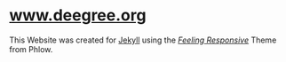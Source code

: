 # www.deegree.org 

This Website was created for [Jekyll][1] using the [*Feeling Responsive*][2] Theme from Phlow.


 [1]: https://jekyllrb.com/
 [2]: http://phlow.github.io/feeling-responsive/
 [3]: #
 
